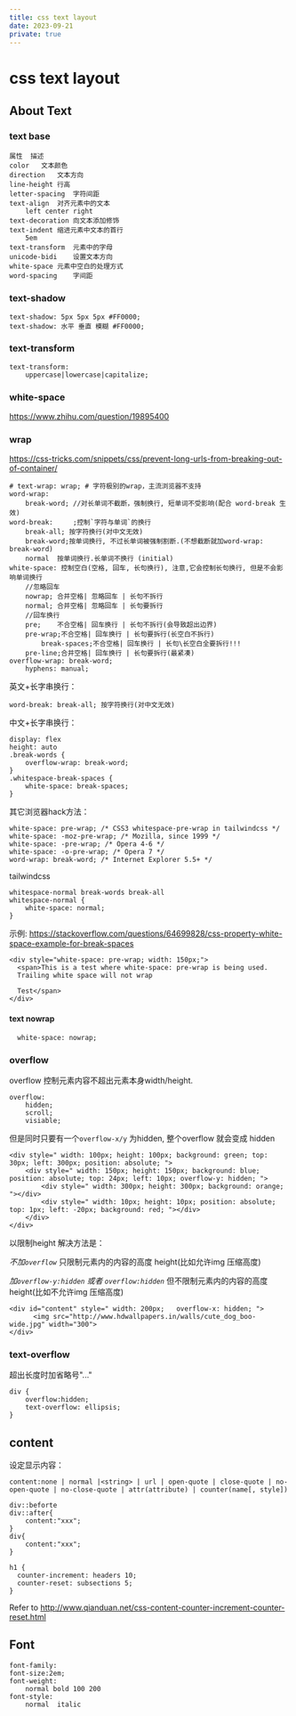 ```yaml
---
title: css text layout
date: 2023-09-21
private: true
---
```

# css text layout
## About Text

### text base

    属性	描述
    color	文本颜色
    direction	文本方向
    line-height	行高
    letter-spacing	字符间距
    text-align	对齐元素中的文本
    	left center right
    text-decoration	向文本添加修饰
    text-indent	缩进元素中文本的首行
    	5em
    text-transform	元素中的字母
    unicode-bidi	设置文本方向
    white-space	元素中空白的处理方式
    word-spacing	字间距

### text-shadow

    text-shadow: 5px 5px 5px #FF0000;
    text-shadow: 水平 垂直 模糊 #FF0000;

### text-transform

    text-transform:
    	uppercase|lowercase|capitalize;

### white-space

https://www.zhihu.com/question/19895400

### wrap
https://css-tricks.com/snippets/css/prevent-long-urls-from-breaking-out-of-container/

    # text-wrap: wrap; # 字符极别的wrap，主流浏览器不支持
    word-wrap:
    	break-word; //对长单词不截断，强制换行, 短单词不受影响(配合 word-break 生效)
    word-break: 	;控制`字符与单词`的换行
    	break-all; 按字符换行(对中文无效)
    	break-word;按单词换行, 不过长单词被强制割断.(不想截断就加word-wrap: break-word)
    	normal	按单词换行.长单词不换行 (initial)
    white-space: 控制空白(空格, 回车, 长句换行), 注意,它会控制长句换行, 但是不会影响单词换行
    	//忽略回车
    	nowrap; 合并空格| 忽略回车 | 长句不拆行
    	normal; 合并空格| 忽略回车 | 长句要拆行
    	//回车换行
    	pre;	不合空格| 回车换行 | 长句不拆行(会导致超出边界)
    	pre-wrap;不合空格| 回车换行 | 长句要拆行(长空白不拆行)
            break-spaces;不合空格| 回车换行 | 长句\长空白全要拆行!!!
    	pre-line;合并空格| 回车换行 | 长句要拆行(最紧凑)
    overflow-wrap: break-word;
        hyphens: manual;

英文+长字串换行：

    word-break: break-all; 按字符换行(对中文无效)

中文+长字串换行：

    display: flex 
    height: auto
    .break-words {
        overflow-wrap: break-word;
    }
    .whitespace-break-spaces {
        white-space: break-spaces;
    }

其它浏览器hack方法：

    white-space: pre-wrap; /* CSS3 whitespace-pre-wrap in tailwindcss */    
    white-space: -moz-pre-wrap; /* Mozilla, since 1999 */
    white-space: -pre-wrap; /* Opera 4-6 */    
    white-space: -o-pre-wrap; /* Opera 7 */    
    word-wrap: break-word; /* Internet Explorer 5.5+ */

tailwindcss 

    whitespace-normal break-words break-all
    whitespace-normal {
        white-space: normal;
    }

示例:
https://stackoverflow.com/questions/64699828/css-property-white-space-example-for-break-spaces

    <div style="white-space: pre-wrap; width: 150px;">
      <span>This is a test where white-space: pre-wrap is being used.
      Trailing white space will not wrap                                                    

      Test</span>
    </div>

#### text nowrap

      white-space: nowrap;

### overflow

overflow 控制元素内容不超出元素本身width/height.

    overflow:
    	hidden;
    	scroll;
    	visiable;

但是同时只要有一个`overflow-x/y` 为hidden, 整个overflow 就会变成 hidden

    <div style=" width: 100px; height: 100px; background: green; top: 30px; left: 300px; position: absolute; ">
    	<div style=" width: 150px; height: 150px; background: blue; position: absolute; top: 24px; left: 10px; overflow-y: hidden; ">
    		<div style=" width: 300px; height: 300px; background: orange; "></div>
    		<div style=" width: 10px; height: 10px; position: absolute; top: 1px; left: -20px; background: red; "></div>
    	</div>
    </div>

以限制height 解决方法是：

_不加`overflow`_ 只限制元素内的内容的高度 height(比如允许img 压缩高度)

_加`overflow-y:hidden` 或者 `overflow:hidden`_ 但不限制元素内的内容的高度 height(比如不允许img 压缩高度)

    <div id="content" style=" width: 200px;   overflow-x: hidden; ">
    	  <img src="http://www.hdwallpapers.in/walls/cute_dog_boo-wide.jpg" width="300">
    </div>

### text-overflow

超出长度时加省略号"..."

    div {
    	overflow:hidden;
    	text-overflow: ellipsis;
    }

## content

设定显示内容：

    content:none | normal |<string>	| url | open-quote | close-quote | no-open-quote | no-close-quote | attr(attribute) | counter(name[, style])

    div::beforte
    div::after{
    	content:"xxx";
    }
    div{
    	content:"xxx";
    }

    h1 {
      counter-increment: headers 10;
      counter-reset: subsections 5;
    }

Refer to
http://www.qianduan.net/css-content-counter-increment-counter-reset.html

## Font

    font-family:
    font-size:2em;
    font-weight:
    	normal bold 100 200
    font-style:
    	normal	italic
